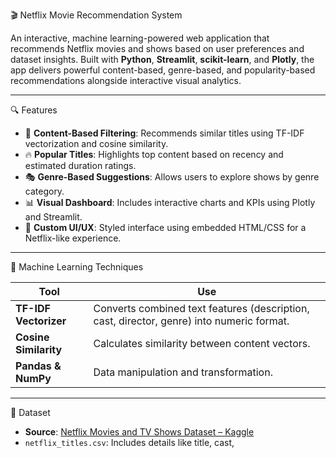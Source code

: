 🎬 Netflix Movie Recommendation System

An interactive, machine learning-powered web application that recommends Netflix movies and shows based on user preferences and dataset insights. Built with **Python**, **Streamlit**, **scikit-learn**, and **Plotly**, the app delivers powerful content-based, genre-based, and popularity-based recommendations alongside interactive visual analytics.

---

🔍 Features

- 🎯 **Content-Based Filtering**: Recommends similar titles using TF-IDF vectorization and cosine similarity.
- 🔥 **Popular Titles**: Highlights top content based on recency and estimated duration ratings.
- 🎭 **Genre-Based Suggestions**: Allows users to explore shows by genre category.
- 📊 **Visual Dashboard**: Includes interactive charts and KPIs using Plotly and Streamlit.
- 💅 **Custom UI/UX**: Styled interface using embedded HTML/CSS for a Netflix-like experience.

---

🧠 Machine Learning Techniques

| Tool | Use |
|------|-----|
| **TF-IDF Vectorizer** | Converts combined text features (description, cast, director, genre) into numeric format. |
| **Cosine Similarity** | Calculates similarity between content vectors. |
| **Pandas & NumPy** | Data manipulation and transformation. |

---

📂 Dataset

- **Source**: [Netflix Movies and TV Shows Dataset – Kaggle](https://www.kaggle.com/datasets/shivamb/netflix-shows)
- `netflix_titles.csv`: Includes details like title, cast,
